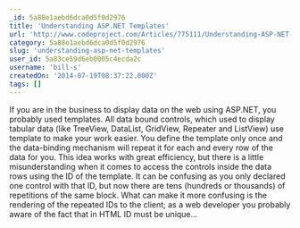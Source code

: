 ```yaml
---
_id: 5a88e1aebd6dca0d5f0d2976
title: 'Understanding ASP.NET Templates'
url: 'http://www.codeproject.com/Articles/775111/Understanding-ASP-NET-Templates'
category: 5a88e1aebd6dca0d5f0d2976
slug: 'understanding-asp-net-templates'
user_id: 5a83ce59d6eb0005c4ecda2c
username: 'bill-s'
createdOn: '2014-07-19T08:37:22.000Z'
tags: []
---
```


If you are in the business to display data on the web using ASP.NET, you probably used templates. All data bound controls, which used to display tabular data (like TreeView, DataList, GridView, Repeater and ListView) use template to make your work easier. You define the template only once and the data-binding mechanism will repeat it for each and every row of the data for you. This idea works with great efficiency, but there is a little misunderstanding when it comes to access the controls inside the data rows using the ID of the template. It can be confusing as you only declared one control with that ID, but now there are tens (hundreds or thousands) of repetitions of the same block. What can make it more confusing is the rendering of the repeated IDs to the client; as a web developer you probably aware of the fact that in HTML ID must be unique...
